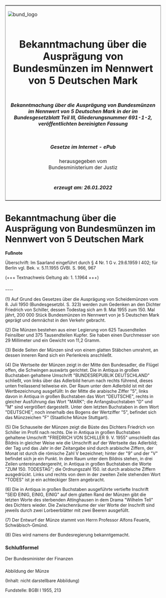 <span id="DECKBLATT.html"></span>

<table border="0" frame="border" width="100%">

<tr valign="top">

<td align="left">

![bund\_logo](BfJ_2021_Web_de_de.gif)

</td>

<td align="right">

 

</td>

</tr>

<tr align="center" valign="middle">

<td colspan="2">

# Bekanntmachung über die Ausprägung von Bundesmünzen im Nennwert von 5 Deutschen Mark

</td>

</tr>

<tr align="center" valign="middle">

<td colspan="2">

##### Bekanntmachung über die Ausprägung von Bundesmünzen im Nennwert von 5 Deutschen Mark in der im Bundesgesetzblatt Teil III, Gliederungsnummer 691-1-2, veröffentlichten bereinigten Fassung

</td>

</tr>

<tr align="center" valign="middle">

<td colspan="2">

  
  

##### Gesetze im Internet - ePub  
  
herausgegeben vom  
Bundesministerium der Justiz

</td>

</tr>

<tr align="center" valign="bottom">

<td colspan="2">

  
  

##### erzeugt am: 26.01.2022

</td>

</tr>

</table>

<span id="BJNR002120955.html"></span>

# Bekanntmachung über die Ausprägung von Bundesmünzen im Nennwert von 5 Deutschen Mark

<div>

  
**Fußnote**

<div class="jnhtml">

<div>

<div class="jurAbsatz">

Überschrift: Im Saarland eingeführt durch § 4 Nr. 1 G v. 29.6.1959 I
402; für Berlin vgl. Bek. v. 5.11.1955 GVBl. S. 966, 967  
  
(+++ Textnachweis Geltung ab: 1. 1.1964 +++)

</div>

</div>

</div>

</div>

<span id="BJNR002120955BJNE000100307.html"></span>

###   
\----

<div>

<div class="jnhtml">

<div>

<div class="jurAbsatz">

(1) Auf Grund des Gesetzes über die Ausprägung von Scheidemünzen vom 8.
Juli 1950 (Bundesgesetzbl. S. 323) werden zum Gedenken an den Dichter
Friedrich von Schiller, dessen Todestag sich am 9. Mai 1955 zum 150. Mal
jährt, 200 000 Stück Bundesmünzen im Nennwert von je 5 Deutschen Mark
geprägt und demnächst in den Verkehr gebracht.

</div>

<div class="jurAbsatz">

(2) Die Münzen bestehen aus einer Legierung von 625 Tausendteilen
Feinsilber und 375 Tausendteilen Kupfer. Sie haben einen Durchmesser von
29 Millimeter und ein Gewicht von 11,2 Gramm.

</div>

<div class="jurAbsatz">

(3) Beide Seiten der Münzen sind von einem glatten Stäbchen umrahmt, an
dessen inneren Rand sich ein Perlenkreis anschließt.

</div>

<div class="jurAbsatz">

(4) Die Wertseite der Münzen zeigt in der Mitte den Bundesadler, die
Flügel offen, die Schwingen auswärts gerichtet. Die in Antiqua in
großen Buchstaben gehaltene Umschrift "BUNDESREPUBLIK DEUTSCHLAND"
schließt, von links über das Adlerbild herum nach rechts führend, dieses
unten freilassend teilweise ein. Der Raum unter dem Adlerbild ist mit
der Wertbezeichnung ausgefüllt: In der Mitte die arabische Ziffer "5",
links davon in Antiqua in großen Buchstaben das Wort "DEUTSCHE", rechts
in gleicher Ausführung das Wort "MARK"; die Anfangsbuchstaben "D" und
"M" sind vergrößert dargestellt. Unter dem letzten Buchstaben in dem
Wort "DEUTSCHE", noch innerhalb des Bogens der Wertziffer "5", befindet
sich das Münzzeichen "F" (Staatliche Münze Stuttgart).

</div>

<div class="jurAbsatz">

(5) Die Schauseite der Münzen zeigt die Büste des Dichters Friedrich von
Schiller im Profil nach rechts. Die in Antiqua in großen Buchstaben
gehaltene Umschrift "FRIEDRICH VON SCHILLER 9. V. 1955" umschließt das
Bildnis in gleicher Weise wie die Umschrift auf der Wertseite das
Adlerbild; der Tag und das Jahr in der Zeitangabe sind durch arabische
Ziffern, der Monat ist durch die römische Zahl V bezeichnet; hinter der
"9" und der "V" befindet sich je ein Punkt. In dem Raum unter dem
Bildnis stehen, in drei Zeilen untereinandergereiht, in Antiqua in
großen Buchstaben die Worte "ZUM 150. TODESTAG"; die Ordnungszahl 150.
ist durch arabische Ziffern ausgedrückt. Links und rechts von dem in der
zweiten Zeile stehenden Wort "TODES" ist je ein achteckiger Stern
angebracht.

</div>

<div class="jurAbsatz">

(6) Die in Antiqua in großen Buchstaben ausgeführte vertiefte Inschrift
"SEID EINIG, EINIG, EINIG" auf dem glatten Rand der Münzen gibt die
letzten Worte des sterbenden Attinghausen in dem Drama "Wilhelm Tell"
des Dichters wieder. Die Zwischenräume der vier Worte der Inschrift sind
jeweils durch zwei Lorbeerblätter mit zwei Beeren ausgefüllt.

</div>

<div class="jurAbsatz">

(7) Der Entwurf der Münze stammt von Herrn Professor Alfons Feuerle,
Schwäbisch-Gmünd.

</div>

<div class="jurAbsatz">

(8) Dies wird namens der Bundesregierung bekanntgemacht.

</div>

</div>

</div>

</div>

<span id="BJNR002120955BJNE000200307.html"></span>

### Schlußformel  

<div>

<div class="jnhtml">

<div>

<div class="jurAbsatz">

<span class="SP">Der Bundesminister der Finanzen</span>

</div>

</div>

</div>

</div>

<span id="BJNR002120955BJNE000300307.html"></span>

###   
Abbildung der Münze

<div>

<div class="jnhtml">

<div>

<div class="jurAbsatz">

(Inhalt: nicht darstellbare Abbildung)  

<div class="kommentar_Fundstelle">

Fundstelle: BGBl I 1955, 213

</div>

</div>

</div>

</div>

</div>
